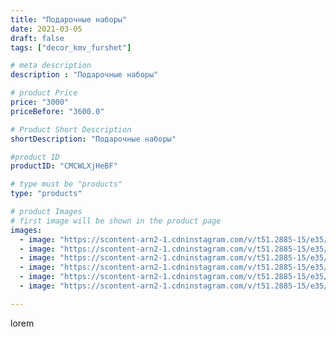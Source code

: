 ```yaml
---
title: "Подарочные наборы"
date: 2021-03-05
draft: false
tags: ["decor_kmv_furshet"]

# meta description
description : "Подарочные наборы"

# product Price
price: "3000"
priceBefore: "3600.0"

# Product Short Description
shortDescription: "Подарочные наборы"

#product ID
productID: "CMCWLXjHeBF"

# type must be "products"
type: "products"

# product Images
# first image will be shown in the product page
images:
  - image: "https://scontent-arn2-1.cdninstagram.com/v/t51.2885-15/e35/p1080x1080/157714679_795795634365003_4449057776096286166_n.jpg?tp=1&_nc_ht=scontent-arn2-1.cdninstagram.com&_nc_cat=103&_nc_ohc=nBk8LQr2TBoAX81Mfso&oh=65028196046cae8cd31e38b5970a0163&oe=60745FEE&ig_cache_key=MjUyMjY3NjI3NzE4ODM1NTE0OA%3D%3D.2"
  - image: "https://scontent-arn2-1.cdninstagram.com/v/t51.2885-15/e35/p1080x1080/156606663_508589870129443_1531757216849677138_n.jpg?tp=1&_nc_ht=scontent-arn2-1.cdninstagram.com&_nc_cat=107&_nc_ohc=kV4_xKcLoewAX9T2uen&oh=d23612ad737ae38f8283739f2d93bb68&oe=6075BF9B&ig_cache_key=MjUyMjY3NjI3NzE5NjczMzMyMg%3D%3D.2"
  - image: "https://scontent-arn2-1.cdninstagram.com/v/t51.2885-15/e35/p1080x1080/157008486_1784556568371604_1938201715265771114_n.jpg?tp=1&_nc_ht=scontent-arn2-1.cdninstagram.com&_nc_cat=104&_nc_ohc=s2DFEURQttYAX9cxshE&oh=752bc13fda782be3a911c68cbffb0130&oe=607416CD&ig_cache_key=MjUyMjY3NjI3NzMwNTkwNDcyOA%3D%3D.2"
  - image: "https://scontent-arn2-1.cdninstagram.com/v/t51.2885-15/e35/p1080x1080/156803654_1138930313290222_1329946354775050408_n.jpg?tp=1&_nc_ht=scontent-arn2-1.cdninstagram.com&_nc_cat=110&_nc_ohc=hfFQq408B1cAX_j-yMl&oh=27e19a8f3a238d249b53a4336ca712e0&oe=6075B6AF&ig_cache_key=MjUyMjY3NjI3NzMxNDI3NzgxNg%3D%3D.2"
  - image: "https://scontent-arn2-1.cdninstagram.com/v/t51.2885-15/e35/p1080x1080/156681829_927730108048009_7461983545486855428_n.jpg?tp=1&_nc_ht=scontent-arn2-1.cdninstagram.com&_nc_cat=101&_nc_ohc=v7litp7td6oAX8i7ehW&oh=a53caf3648c0c9abb222ef824fd76d5e&oe=6073E784&ig_cache_key=MjUyMjY3NjI3NzIyMTgyMTM1OQ%3D%3D.2"
  - image: "https://scontent-arn2-1.cdninstagram.com/v/t51.2885-15/e35/p1080x1080/156523216_479750829862271_8703225906233690753_n.jpg?tp=1&_nc_ht=scontent-arn2-1.cdninstagram.com&_nc_cat=111&_nc_ohc=8OAdmAtdMUwAX-bSk0O&oh=155527ee739d40532f06296bb907aff9&oe=607399DD&ig_cache_key=MjUyMjY3NjI3NzIxMzU5NjU4Ng%3D%3D.2"

---
```

lorem
